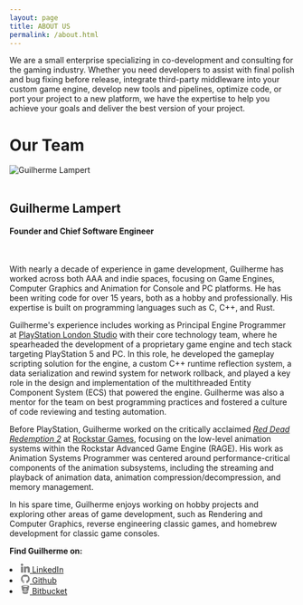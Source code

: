 ```yaml
---
layout: page
title: ABOUT US
permalink: /about.html
---
```


We are a small enterprise specializing in co-development and consulting for the gaming industry. Whether you need developers to assist with final polish and bug fixing before release, integrate third-party middleware into your custom game engine, develop new tools and pipelines, optimize code, or port your project to a new platform, we have the expertise to help you achieve your goals and deliver the best version of your project.

<div class="site-footer"></div>

<div id="center-aligned-text">
    <h1>Our Team</h1>
</div>

<div>
  <img src="{{ "static/images/profile-pic-gray.png" | prepend: site.baseurl }}" id="profile-pic" title="Guilherme Lampert">
</div>

<br/>

## Guilherme Lampert
#### Founder and Chief Software Engineer

<br/>

With nearly a decade of experience in game development, Guilherme has worked across both AAA and indie spaces, focusing on Game Engines, Computer Graphics and Animation for Console and PC platforms. He has been writing code for over 15 years, both as a hobby and professionally. His expertise is built on programming languages such as C, C++, and Rust.

Guilherme's experience includes working as Principal Engine Programmer at [PlayStation London Studio][link_psls] with their core technology team, where he spearheaded the development of a proprietary game engine and tech stack targeting PlayStation 5 and PC. In this role, he developed the gameplay scripting solution for the engine, a custom C++ runtime reflection system, a data serialization and rewind system for network rollback, and played a key role in the design and implementation of the multithreaded Entity Component System (ECS) that powered the engine. Guilherme was also a mentor for the team on best programming practices and fostered a culture of code reviewing and testing automation.

Before PlayStation, Guilherme worked on the critically acclaimed [*Red Dead Redemption 2*][link_rdr2] at [Rockstar Games][link_rsg], focusing on the low-level animation systems within the Rockstar Advanced Game Engine (RAGE). His work as Animation Systems Programmer was centered around performance-critical components of the animation subsystems, including the streaming and playback of animation data, animation compression/decompression, and memory management.

In his spare time, Guilherme enjoys working on hobby projects and exploring other areas of game development, such as Rendering and Computer Graphics, reverse engineering classic games, and homebrew development for classic game consoles.

[link_rdr2]: https://en.wikipedia.org/wiki/Red_Dead_Redemption_2
[link_rsg]:  https://www.rockstarnorth.com
[link_psls]: https://www.playstation.com/en-gb/corporate/playstation-studios/

**Find Guilherme on:**

<li>
  <a href="https://www.linkedin.com/in/glampert">
    <span>
      <svg fill="#828282" viewBox="0 0 310 310" height="16px" width="16px">
        <g>
          <path d="M72.16,99.73H9.927c-2.762,0-5,2.239-5,5v199.928c0,2.762,2.238,5,5,5H72.16c2.762,0,5-2.238,5-5V104.73 C77.16,101.969,74.922,99.73,72.16,99.73z"/>
          <path d="M41.066,0.341C18.422,0.341,0,18.743,0,41.362C0,63.991,18.422,82.4,41.066,82.4 c22.626,0,41.033-18.41,41.033-41.038C82.1,18.743,63.692,0.341,41.066,0.341z"/>
          <path d="M230.454,94.761c-24.995,0-43.472,10.745-54.679,22.954V104.73c0-2.761-2.238-5-5-5h-59.599 c-2.762,0-5,2.239-5,5v199.928c0,2.762,2.238,5,5,5h62.097c2.762,0,5-2.238,5-5v-98.918c0-33.333,9.054-46.319,32.29-46.319 c25.306,0,27.317,20.818,27.317,48.034v97.204c0,2.762,2.238,5,5,5H305c2.762,0,5-2.238,5-5V194.995 C310,145.43,300.549,94.761,230.454,94.761z"/>
        </g>
      </svg>
    </span>
    <span>LinkedIn</span>
  </a>
</li>

<li>
  <a href="https://github.com/glampert">
      <span>
          <svg viewBox="0 0 16 16" height="16px" width="16px">
              <path fill="#828282" d="M7.999,0.431c-4.285,0-7.76,3.474-7.76,7.761 c0,3.428,2.223,6.337,5.307,7.363c0.388,0.071,0.53-0.168,0.53-0.374c0-0.184-0.007-0.672-0.01-1.32 c-2.159,0.469-2.614-1.04-2.614-1.04c-0.353-0.896-0.862-1.135-0.862-1.135c-0.705-0.481,0.053-0.472,0.053-0.472 c0.779,0.055,1.189,0.8,1.189,0.8c0.692,1.186,1.816,0.843,2.258,0.645c0.071-0.502,0.271-0.843,0.493-1.037 C4.86,11.425,3.049,10.76,3.049,7.786c0-0.847,0.302-1.54,0.799-2.082C3.768,5.507,3.501,4.718,3.924,3.65 c0,0,0.652-0.209,2.134,0.796C6.677,4.273,7.34,4.187,8,4.184c0.659,0.003,1.323,0.089,1.943,0.261 c1.482-1.004,2.132-0.796,2.132-0.796c0.423,1.068,0.157,1.857,0.077,2.054c0.497,0.542,0.798,1.235,0.798,2.082 c0,2.981-1.814,3.637-3.543,3.829c0.279,0.24,0.527,0.713,0.527,1.437c0,1.037-0.01,1.874-0.01,2.129 c0,0.208,0.14,0.449,0.534,0.373c3.081-1.028,5.302-3.935,5.302-7.362C15.76,3.906,12.285,0.431,7.999,0.431z"/>
          </svg>
      </span>
      <span>Github</span>
  </a>
</li>

<li>
  <a href="https://bitbucket.org/glampert">
      <span>
          <svg viewBox="0 0 32 32" height="16px" width="16px">
              <path fill="#828282" d="M29.208,3.519c-0.203-0.285-0.451-0.525-0.729-0.738c-0.61-0.475-1.297-0.814-2.01-1.102 c-1.516-0.611-3.097-0.971-4.701-1.229C19.81,0.137,17.836,0.012,15.762,0c-1.854,0.016-3.797,0.133-5.725,0.434 C8.668,0.649,7.316,0.94,6.002,1.385c-0.869,0.297-1.71,0.649-2.477,1.164C3.16,2.793,2.824,3.07,2.549,3.418 C2.205,3.856,2.058,4.344,2.147,4.897C2.32,5.989,2.48,7.082,2.66,8.169c0.264,1.611,0.537,3.222,0.811,4.828 c0.306,1.787,0.62,3.573,0.918,5.36c0.07,0.416,0.246,0.769,0.526,1.07c0.179,0.193,0.37,0.377,0.574,0.543 c0.73,0.59,1.562,1.01,2.432,1.354c2.082,0.83,4.259,1.205,6.485,1.328c1.616,0.09,3.23,0.033,4.838-0.187 c1.369-0.185,2.709-0.479,4.011-0.948c0.965-0.349,1.891-0.775,2.725-1.382c0.355-0.26,0.683-0.547,0.945-0.901 c0.181-0.238,0.305-0.504,0.354-0.805c0.397-2.341,0.809-4.679,1.196-7.021c0.362-2.172,0.701-4.346,1.058-6.518 C29.617,4.388,29.502,3.935,29.208,3.519z M15.82,19.64c-2.4-0.008-4.341-1.971-4.333-4.383c0.006-2.41,1.958-4.347,4.369-4.338 c2.425,0.008,4.359,1.961,4.35,4.387C20.195,17.704,18.227,19.648,15.82,19.64z M24.522,4.394 c-0.124,0.139-0.274,0.262-0.436,0.357c-0.45,0.268-0.951,0.409-1.454,0.541c-0.952,0.243-1.923,0.383-2.896,0.485 c-1.281,0.136-2.565,0.183-3.791,0.188c-1.49-0.008-2.914-0.068-4.332-0.238c-1.064-0.129-2.124-0.291-3.146-0.633 C8.164,4.99,7.869,4.858,7.584,4.713C7.438,4.641,7.309,4.528,7.198,4.409c-0.197-0.215-0.196-0.45,0.005-0.663 C7.32,3.621,7.463,3.514,7.61,3.43C8.034,3.184,8.5,3.041,8.969,2.918c0.983-0.256,1.985-0.402,2.994-0.509 c1.652-0.17,3.308-0.221,4.967-0.172c1.524,0.045,3.045,0.158,4.55,0.431c0.706,0.127,1.407,0.274,2.075,0.545 c0.236,0.096,0.463,0.217,0.683,0.346c0.109,0.064,0.208,0.164,0.288,0.266C24.668,4.007,24.674,4.222,24.522,4.394z M26.186,22.761c0.009,0.088-0.004,0.183-0.021,0.271c-0.305,1.604-0.614,3.205-0.911,4.811c-0.101,0.539-0.344,0.99-0.724,1.377 c-0.422,0.432-0.918,0.752-1.448,1.023c-0.979,0.498-2.018,0.811-3.085,1.031c-1.377,0.286-2.771,0.414-3.563,0.407 c-2.41-0.006-4.184-0.198-5.917-0.698c-0.802-0.23-1.577-0.529-2.3-0.953c-0.379-0.222-0.732-0.478-1.042-0.789 c-0.388-0.392-0.64-0.846-0.741-1.396c-0.296-1.604-0.609-3.207-0.915-4.81c-0.016-0.081-0.021-0.163-0.019-0.245 c0.019-0.394,0.37-0.597,0.724-0.423c0.036,0.021,0.072,0.041,0.105,0.063c1.174,0.853,2.484,1.423,3.858,1.856 c1.262,0.4,2.556,0.641,3.873,0.758c1.52,0.138,3.031,0.104,4.54-0.11c2-0.28,3.91-0.851,5.687-1.827 c0.354-0.194,0.686-0.43,1.025-0.646c0.056-0.035,0.108-0.076,0.167-0.104C25.819,22.206,26.153,22.395,26.186,22.761z M18.027,15.284c-0.005,1.203-0.992,2.184-2.197,2.178c-1.205-0.004-2.178-0.987-2.172-2.196c0.004-1.212,0.98-2.181,2.192-2.175 C17.059,13.097,18.03,14.073,18.027,15.284z"/>
          </svg>
      </span>
      <span>Bitbucket</span>
  </a>
</li>
